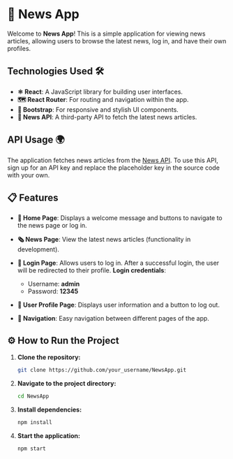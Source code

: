 # 📰 News App

Welcome to **News App**!
This is a simple application for viewing news articles, allowing users to browse the latest news, log in, and have their own profiles.

## Technologies Used 🛠️

  - **⚛️ React**: A JavaScript library for building user interfaces.
  - **🗺️ React Router**: For routing and navigation within the app.
  - **🎨 Bootstrap**: For responsive and stylish UI components.
  - **📰 News API**: A third-party API to fetch the latest news articles.

## API Usage 🌍
The application fetches news articles from the [News API](https://newsapi.org/). To use this API, sign up for an API key and replace the placeholder key in the source code with your own.

## 📋 Features

- **🌟 Home Page**: Displays a welcome message and buttons to navigate to the news page or log in.
- **🗞️ News Page**: View the latest news articles (functionality in development).
- **🔐 Login Page**: Allows users to log in. After a successful login, the user will be redirected to their profile. **Login credentials**:
  
  - Username: **admin**
  - Password: **12345**
- **👤 User Profile Page**: Displays user information and a button to log out.
- **🧭 Navigation**: Easy navigation between different pages of the app.

## ⚙️ How to Run the Project

1. **Clone the repository:**

   ```bash
   git clone https://github.com/your_username/NewsApp.git

2. **Navigate to the project directory:**
    ```bash
   cd NewsApp

3. **Install dependencies:**
   ```bash
   npm install

4. **Start the application:**
   ```bash
   npm start
